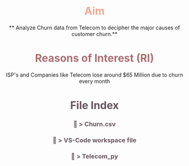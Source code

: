 # <center><font color="#eea990">Aim</font>
<center> ** Analyze Churn data from Telecom to decipher the major causes of customer churn.** </center>
 
 # <center><font color="#AA6F73"> Reasons of Interest (RI)</font></center>

<center>ISP's and Companies like Telecom lose around $65 Million due to churn every month

# <center><font color="#66545E">File Index

 ### <center>:electric_plug: > Churn.csv
### <center>:memo: > VS-Code workspace file
### <center>:memo: > Telecom_py
